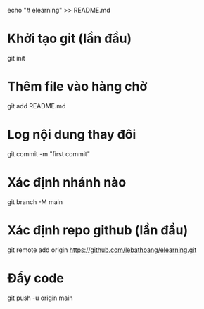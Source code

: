 echo "# elearning" >> README.md
# Khởi tạo git (lần đầu)
git init
# Thêm file vào hàng chờ
git add README.md
# Log nội dung thay đôi
git commit -m "first commit"
# Xác định nhánh nào
git branch -M main
# Xác định repo github (lần đầu)
git remote add origin https://github.com/lebathoang/elearning.git
# Đẩy code
git push -u origin main